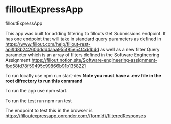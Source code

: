 # filloutExpressApp
filloutExpressApp

This app was built for adding filtering to fillouts Get Submissions endpoint. It has one endpoint that will take in standard query parameters as defined in https://www.fillout.com/help/fillout-rest-api#d8b24260dddd4aaa955f85e54f4ddb4d as well as a new filter Query parameter which is an array of filters defined in the Software Engineering Assignment https://fillout.notion.site/Software-engineering-assignment-fbd58fd78f59495c99866b91b1358221

To run locally use npm run start-dev **Note you must have a .env file in the root difrectory to run this command**

To run the app use npm start.

To run the test run npm run test

The endpoint to test this in the browser is https://filloutexpressapp.onrender.com/{formId}/filteredResponses

